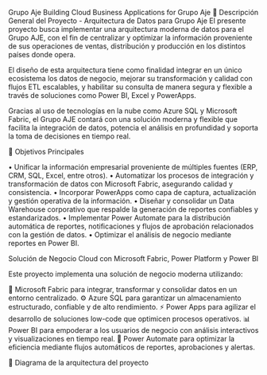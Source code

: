 Grupo Aje
Building Cloud Business Applications for Grupo Aje
📌 Descripción General del Proyecto - Arquitectura de Datos para Grupo Aje
El presente proyecto busca implementar una arquitectura moderna de datos para el Grupo AJE, con el fin de centralizar y optimizar la información proveniente de sus operaciones de ventas, distribución y producción en los distintos países donde opera.

El diseño de esta arquitectura tiene como finalidad integrar en un único ecosistema los datos de negocio, mejorar su transformación y calidad con flujos ETL escalables, y habilitar su consulta de manera segura y flexible a través de soluciones como Power BI, Excel y PowerApps.

Gracias al uso de tecnologías en la nube como Azure SQL y Microsoft Fabric, el Grupo AJE contará con una solución moderna y flexible que facilita la integración de datos, potencia el análisis en profundidad y soporta la toma de decisiones en tiempo real.

🎯 Objetivos Principales

•	Unificar la información empresarial proveniente de múltiples fuentes (ERP, CRM, SQL, Excel, entre otros).
•	Automatizar los procesos de integración y transformación de datos con Microsoft Fabric, asegurando calidad y consistencia.
•	Incorporar PowerApps como capa de captura, actualización y gestión operativa de la información.
•	Diseñar y consolidar un Data Warehouse corporativo que respalde la generación de reportes confiables y estandarizados.
•	Implementar Power Automate para la distribución automática de reportes, notificaciones y flujos de aprobación relacionados con la gestión de datos.
•	Optimizar el análisis de negocio mediante reportes en Power BI.

Solución de Negocio Cloud con Microsoft Fabric, Power Platform y Power BI

Este proyecto implementa una solución de negocio moderna utilizando:

🧱 Microsoft Fabric para integrar, transformar y consolidar datos en un entorno centralizado.
⚙️ Azure SQL para garantizar un almacenamiento estructurado, confiable y de alto rendimiento.
⚡ Power Apps para agilizar el desarrollo de soluciones low-code que optimicen procesos operativos.
📊 Power BI para empoderar a los usuarios de negocio con análisis interactivos y visualizaciones en tiempo real.
🔄 Power Automate para optimizar la eficiencia mediante flujos automáticos de reportes, aprobaciones y alertas.

🚀 Diagrama de la arquitectura del proyecto








